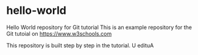 # hello-world
Hello World repository for Git tutorial
This is an example repository for the Git tutoial on https://www.w3schools.com

This repository is built step by step in the tutorial.
U edituA

